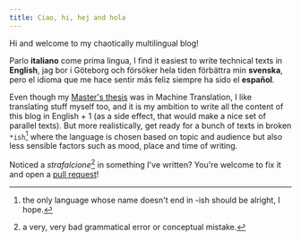 ```yaml
---
title: Ciao, hi, hej and hola
---
```


Hi and welcome to my chaotically multilingual blog! 

Parlo __italiano__ come prima lingua, I find it easiest to write technical texts in __English__, jag bor i Göteborg och försöker hela tiden förbättra min __svenska__, pero el idioma que me hace sentir más feliz siempre ha sido el __español__. 

Even though my [Master's thesis](https://github.com/harisont/concept-alignment) was in Machine Translation, I like translating stuff myself too, and it is my ambition to write all the content of this blog in English + 1 (as a side effect, that would make a nice set of parallel texts). But more realistically, get ready for a bunch of texts in broken `*ish`[^1] where the language is chosen based on topic and audience but also less sensible factors such as mood, place and time of writing.

Noticed a _strafalcione_[^2] in something I've written? You're welcome to fix it and open a [pull request](https://github.com/harisont/harisont.github.io)!

[^1]: the only language whose name doesn't end in -ish should be alright, I hope.
[^2]: a very, very bad grammatical error or conceptual mistake.
